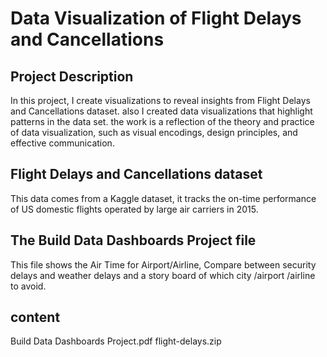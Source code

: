 # Data Visualization of Flight Delays and Cancellations


Project Description
------------------
In this project, I create visualizations to reveal insights from  Flight Delays and Cancellations dataset. also I created data visualizations that highlight patterns in the data set. the work is a reflection of the theory and practice of data visualization, such as visual encodings, design principles, and effective communication.


 Flight Delays and Cancellations dataset
 ------------------
 This data comes from a Kaggle dataset, it tracks the on-time performance of US domestic flights operated by large air carriers in 2015. 
 
 The Build Data Dashboards Project file 
 ------------------
 This file shows the Air Time for Airport/Airline, Compare between security delays and weather delays and a story board of which city /airport /airline to avoid.
 
 content 
 ------------------
 Build Data Dashboards Project.pdf
 flight-delays.zip
 
 

